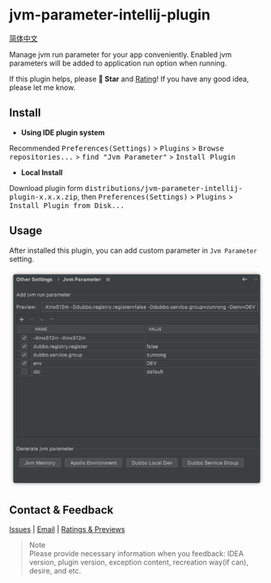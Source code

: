 # jvm-parameter-intellij-plugin

[简体中文](./README.zh_CN.md)

Manage jvm run parameter for your app conveniently. Enabled jvm parameters will be added to application run option when running.

If this plugin helps, please **🌟 Star** and [Rating](https://plugins.jetbrains.com/plugin/13204-jvm-parameter/reviews)! If you have any good idea, please let me know.


## Install
- **Using IDE plugin system**

Recommended <kbd>Preferences(Settings)</kbd> > <kbd>Plugins</kbd> > <kbd>Browse repositories...</kbd> > <kbd>find "Jvm Parameter"</kbd> > <kbd>Install Plugin</kbd>

- **Local Install**

Download plugin form <kbd>distributions/jvm-parameter-intellij-plugin-x.x.x.zip</kbd>, then <kbd>Preferences(Settings)</kbd> > <kbd>Plugins</kbd> > <kbd>Install Plugin from Disk...</kbd>

## Usage
After installed this plugin, you can add custom parameter in `Jvm Parameter` setting.

![setting](./images/setting.png)


## Contact & Feedback
[Issues](https://github.com/huzunrong/jvm-parameter-intellij-plugin/issues) | [Email](mailto:huzunrong@foxmail.com) | [Ratings & Previews](https://plugins.jetbrains.com/plugin/13204-jvm-parameter/reviews)

> Note  
> Please provide necessary information when you feedback: IDEA version, plugin version, exception content, recreation way(if can), desire, and etc.
